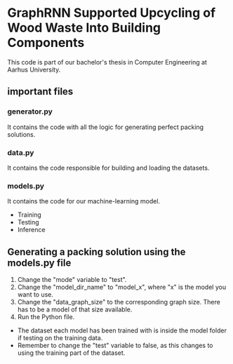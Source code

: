 # GraphRNN Supported Upcycling of Wood Waste Into Building Components

This code is part of our bachelor's thesis in Computer Engineering at Aarhus University.

## important files 
### generator.py
It contains the code with all the logic for generating perfect packing solutions.
### data.py
It contains the code responsible for building and loading the datasets.
### models.py 
It contains the code for our machine-learning model. 
- Training
- Testing
- Inference

## Generating a packing solution using the models.py file

1. Change the "mode" variable to "test".
2. Change the "model_dir_name" to "model_x", where "x" is the model you want to use.
3. Change the "data_graph_size" to the corresponding graph size. There has to be a model of that size available.
4. Run the Python file.

- The dataset each model has been trained with is inside the model folder if testing on the training data.
- Remember to change the "test" variable to false, as this changes to using the training part of the dataset.
